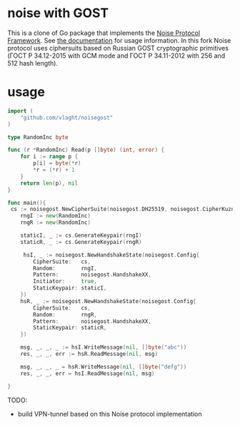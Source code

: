 # noise with GOST

This is a clone of Go package that implements the [Noise Protocol
Framework](https://noiseprotocol.org). See [the
documentation](https://godoc.org/github.com/flynn/noise) for usage information. In this fork Noise protocol uses ciphersuits based on Russian GOST cryptographic primitives (ГОСТ Р 34.12-2015 with GCM mode and ГОСТ Р 34.11-2012 with 256 and 512 hash length).

# usage
```go
import (
	"github.com/vlaght/noisegost"
)

type RandomInc byte

func (r *RandomInc) Read(p []byte) (int, error) {
	for i := range p {
		p[i] = byte(*r)
		*r = (*r) + 1
	}
	return len(p), nil
}

func main(){
 cs := noisegost.NewCipherSuite(noisegost.DH25519, noisegost.CipherKuznechik, noisegost.HashStreebog256)
	rngI := new(RandomInc)
	rngR := new(RandomInc)

	staticI, _ := cs.GenerateKeypair(rngI)
	staticR, _ := cs.GenerateKeypair(rngR)

	 hsI, _ := noisegost.NewHandshakeState(noisegost.Config{
		CipherSuite:   cs,
		Random:        rngI,
		Pattern:       noisegost.HandshakeXX,
		Initiator:     true,
		StaticKeypair: staticI,
	})
	hsR, _ := noisegost.NewHandshakeState(noisegost.Config{
		CipherSuite:   cs,
		Random:        rngR,
		Pattern:       noisegost.HandshakeXX,
		StaticKeypair: staticR,
	})

	msg, _, _, _ := hsI.WriteMessage(nil, []byte("abc"))
	res, _, _, err := hsR.ReadMessage(nil, msg)

	msg, _, _, _ = hsR.WriteMessage(nil, []byte("defg"))
	res, _, _, err = hsI.ReadMessage(nil, msg)

}
```

TODO:
 - build VPN-tunnel based on this Noise protocol implementation


